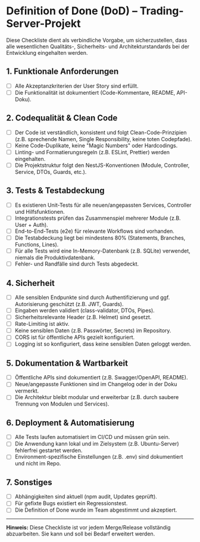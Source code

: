 # Definition of Done (DoD) – Trading-Server-Projekt

Diese Checkliste dient als verbindliche Vorgabe, um sicherzustellen, dass alle wesentlichen Qualitäts-, Sicherheits- und Architekturstandards bei der Entwicklung eingehalten werden.

## 1. Funktionale Anforderungen

- [ ] Alle Akzeptanzkriterien der User Story sind erfüllt.
- [ ] Die Funktionalität ist dokumentiert (Code-Kommentare, README, API-Doku).

## 2. Codequalität & Clean Code

- [ ] Der Code ist verständlich, konsistent und folgt Clean-Code-Prinzipien (z.B. sprechende Namen, Single Responsibility, keine toten Codepfade).
- [ ] Keine Code-Duplikate, keine "Magic Numbers" oder Hardcodings.
- [ ] Linting- und Formatierungsregeln (z.B. ESLint, Prettier) werden eingehalten.
- [ ] Die Projektstruktur folgt den NestJS-Konventionen (Module, Controller, Service, DTOs, Guards, etc.).

## 3. Tests & Testabdeckung

- [ ] Es existieren Unit-Tests für alle neuen/angepassten Services, Controller und Hilfsfunktionen.
- [ ] Integrationstests prüfen das Zusammenspiel mehrerer Module (z.B. User + Auth).
- [ ] End-to-End-Tests (e2e) für relevante Workflows sind vorhanden.
- [ ] Die Testabdeckung liegt bei mindestens 80% (Statements, Branches, Functions, Lines).
- [ ] Für alle Tests wird eine In-Memory-Datenbank (z.B. SQLite) verwendet, niemals die Produktivdatenbank.
- [ ] Fehler- und Randfälle sind durch Tests abgedeckt.

## 4. Sicherheit

- [ ] Alle sensiblen Endpunkte sind durch Authentifizierung und ggf. Autorisierung geschützt (z.B. JWT, Guards).
- [ ] Eingaben werden validiert (class-validator, DTOs, Pipes).
- [ ] Sicherheitsrelevante Header (z.B. Helmet) sind gesetzt.
- [ ] Rate-Limiting ist aktiv.
- [ ] Keine sensiblen Daten (z.B. Passwörter, Secrets) im Repository.
- [ ] CORS ist für öffentliche APIs gezielt konfiguriert.
- [ ] Logging ist so konfiguriert, dass keine sensiblen Daten geloggt werden.

## 5. Dokumentation & Wartbarkeit

- [ ] Öffentliche APIs sind dokumentiert (z.B. Swagger/OpenAPI, README).
- [ ] Neue/angepasste Funktionen sind im Changelog oder in der Doku vermerkt.
- [ ] Die Architektur bleibt modular und erweiterbar (z.B. durch saubere Trennung von Modulen und Services).

## 6. Deployment & Automatisierung

- [ ] Alle Tests laufen automatisiert im CI/CD und müssen grün sein.
- [ ] Die Anwendung kann lokal und im Zielsystem (z.B. Ubuntu-Server) fehlerfrei gestartet werden.
- [ ] Environment-spezifische Einstellungen (z.B. .env) sind dokumentiert und nicht im Repo.

## 7. Sonstiges

- [ ] Abhängigkeiten sind aktuell (npm audit, Updates geprüft).
- [ ] Für gefixte Bugs existiert ein Regressionstest.
- [ ] Die Definition of Done wurde im Team abgestimmt und akzeptiert.

---

**Hinweis:** Diese Checkliste ist vor jedem Merge/Release vollständig abzuarbeiten. Sie kann und soll bei Bedarf erweitert werden.
